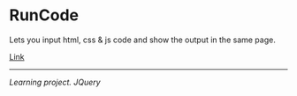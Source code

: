 # RunCode

Lets you input html, css &amp; js code and show the output in the same page.


[Link](http://vishalgauba.me/RunCode)

---
*Learning project. JQuery*
